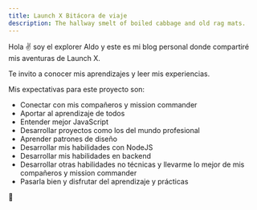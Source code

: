 ```yaml
---
title: Launch X Bitácora de viaje
description: The hallway smelt of boiled cabbage and old rag mats.
---
```


Hola ✌️  soy el explorer Aldo y este es mi blog personal donde compartiré mis aventuras de Launch X.

Te invito a conocer mis aprendizajes y leer mis experiencias.

Mis expectativas para este proyecto son:

- Conectar con mis compañeros y mission commander
- Aportar al aprendizaje de todos
- Entender mejor JavaScript
- Desarrollar proyectos como los del mundo profesional
- Aprender patrones de diseño
- Desarrollar mis habilidades con NodeJS
- Desarrollar mis habilidades en backend
- Desarrollar otras habilidades no técnicas y llevarme lo mejor de mis compañeros y mission commander
- Pasarla bien y disfrutar del aprendizaje y prácticas

🚀
